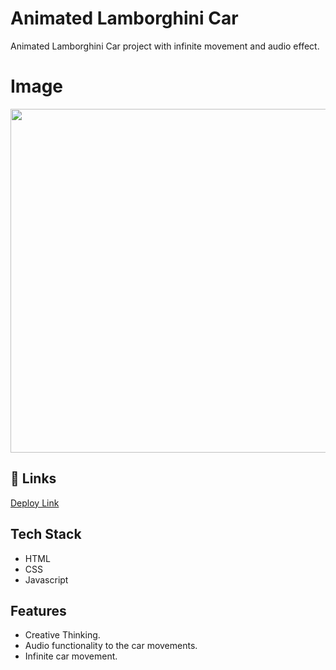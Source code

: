 
# Animated Lamborghini Car

Animated Lamborghini Car project with infinite movement and audio effect. 


# Image


<img src="https://github-production-user-asset-6210df.s3.amazonaws.com/110326357/293922160-b4d45df4-f944-466a-97ef-9a1adfd3066c.png?X-Amz-Algorithm=AWS4-HMAC-SHA256&X-Amz-Credential=AKIAVCODYLSA53PQK4ZA%2F20240103%2Fus-east-1%2Fs3%2Faws4_request&X-Amz-Date=20240103T132348Z&X-Amz-Expires=300&X-Amz-Signature=5e25aaa3ba8df40ec37b9c0e91e32c2d7fefad505e86db3bae60b772c62ba8c5&X-Amz-SignedHeaders=host&actor_id=110326357&key_id=0&repo_id=519815092" width="550" >


## 🔗 Links

[Deploy Link](https://animated-lamborghini-car.netlify.app/)



## Tech Stack

- HTML
- CSS
- Javascript


## Features

- Creative Thinking.
- Audio functionality to the car movements.
- Infinite car movement.

